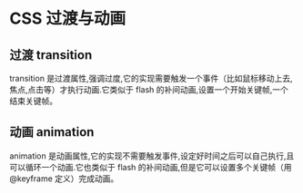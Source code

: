 # CSS 过渡与动画

## 过渡 transition

transition 是过渡属性,强调过度,它的实现需要触发一个事件（比如鼠标移动上去,焦点,点击等）才执行动画.它类似于 flash 的补间动画,设置一个开始关键帧,一个结束关键帧。

## 动画 animation

animation 是动画属性,它的实现不需要触发事件,设定好时间之后可以自己执行,且可以循环一个动画.它也类似于 flash 的补间动画,但是它可以设置多个关键帧（用@keyframe 定义）完成动画。
